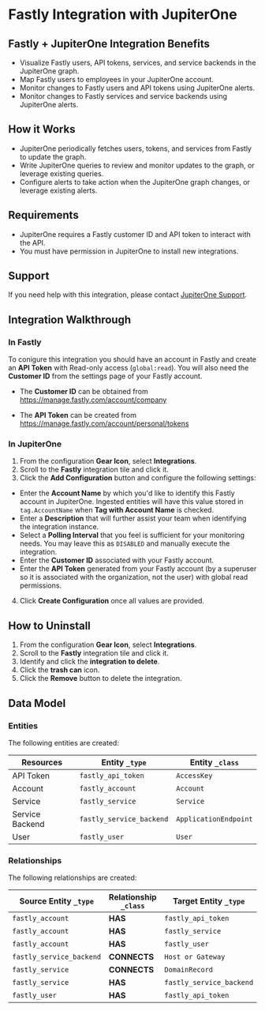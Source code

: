 # Fastly Integration with JupiterOne

## Fastly + JupiterOne Integration Benefits

- Visualize Fastly users, API tokens, services, and service backends in the
  JupiterOne graph.
- Map Fastly users to employees in your JupiterOne account.
- Monitor changes to Fastly users and API tokens using JupiterOne alerts.
- Monitor changes to Fastly services and service backends using JupiterOne
  alerts.

## How it Works

- JupiterOne periodically fetches users, tokens, and services from Fastly to
  update the graph.
- Write JupiterOne queries to review and monitor updates to the graph, or
  leverage existing queries.
- Configure alerts to take action when the JupiterOne graph changes, or leverage
  existing alerts.

## Requirements

- JupiterOne requires a Fastly customer ID and API token to interact with the
  API.
- You must have permission in JupiterOne to install new integrations.

## Support

If you need help with this integration, please contact
[JupiterOne Support](https://community.askj1.com).

## Integration Walkthrough

### In Fastly

To conigure this integration you should have an account in Fastly and create an
**API Token** with Read-only access (`global:read`). You will also need the
**Customer ID** from the settings page of your Fastly account.

- The **Customer ID** can be obtained from
  https://manage.fastly.com/account/company

- The **API Token** can be created from
  https://manage.fastly.com/account/personal/tokens

### In JupiterOne

1. From the configuration **Gear Icon**, select **Integrations**.
2. Scroll to the **Fastly** integration tile and click it.
3. Click the **Add Configuration** button and configure the following settings:

- Enter the **Account Name** by which you'd like to identify this Fastly account
  in JupiterOne. Ingested entities will have this value stored in
  `tag.AccountName` when **Tag with Account Name** is checked.
- Enter a **Description** that will further assist your team when identifying
  the integration instance.
- Select a **Polling Interval** that you feel is sufficient for your monitoring
  needs. You may leave this as `DISABLED` and manually execute the integration.
- Enter the **Customer ID** associated with your Fastly account.
- Enter the **API Token** generated from your Fastly account (by a superuser so
  it is associated with the organization, not the user) with global read
  permissions.

4. Click **Create Configuration** once all values are provided.

## How to Uninstall

1. From the configuration **Gear Icon**, select **Integrations**.
2. Scroll to the **Fastly** integration tile and click it.
3. Identify and click the **integration to delete**.
4. Click the **trash can** icon.
5. Click the **Remove** button to delete the integration.

<!-- {J1_DOCUMENTATION_MARKER_START} -->
<!--
********************************************************************************
NOTE: ALL OF THE FOLLOWING DOCUMENTATION IS GENERATED USING THE
"j1-integration document" COMMAND. DO NOT EDIT BY HAND! PLEASE SEE THE DEVELOPER
DOCUMENTATION FOR USAGE INFORMATION:

https://github.com/JupiterOne/sdk/blob/main/docs/integrations/development.md
********************************************************************************
-->

## Data Model

### Entities

The following entities are created:

| Resources       | Entity `_type`           | Entity `_class`       |
| --------------- | ------------------------ | --------------------- |
| API Token       | `fastly_api_token`       | `AccessKey`           |
| Account         | `fastly_account`         | `Account`             |
| Service         | `fastly_service`         | `Service`             |
| Service Backend | `fastly_service_backend` | `ApplicationEndpoint` |
| User            | `fastly_user`            | `User`                |

### Relationships

The following relationships are created:

| Source Entity `_type`    | Relationship `_class` | Target Entity `_type`    |
| ------------------------ | --------------------- | ------------------------ |
| `fastly_account`         | **HAS**               | `fastly_api_token`       |
| `fastly_account`         | **HAS**               | `fastly_service`         |
| `fastly_account`         | **HAS**               | `fastly_user`            |
| `fastly_service_backend` | **CONNECTS**          | `Host or Gateway`        |
| `fastly_service`         | **CONNECTS**          | `DomainRecord`           |
| `fastly_service`         | **HAS**               | `fastly_service_backend` |
| `fastly_user`            | **HAS**               | `fastly_api_token`       |

<!--
********************************************************************************
END OF GENERATED DOCUMENTATION AFTER BELOW MARKER
********************************************************************************
-->
<!-- {J1_DOCUMENTATION_MARKER_END} -->
